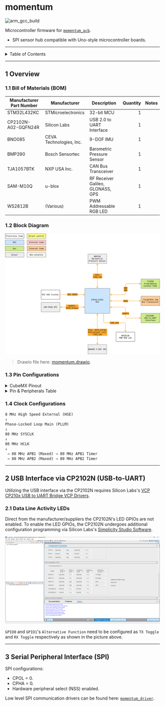 # momentum

![arm_gcc_build](https://github.com/scalpelspace/momentum/actions/workflows/arm_gcc_build.yaml/badge.svg)

Microcontroller firmware
for [`momentum_pcb`](https://github.com/scalpelspace/momentum_pcb).

- SPI sensor hub compatible with Uno-style microcontroller boards.

---

<details markdown="1">
  <summary>Table of Contents</summary>

<!-- TOC -->
* [momentum](#momentum)
  * [1 Overview](#1-overview)
    * [1.1 Bill of Materials (BOM)](#11-bill-of-materials-bom)
    * [1.2 Block Diagram](#12-block-diagram)
    * [1.3 Pin Configurations](#13-pin-configurations)
    * [1.4 Clock Configurations](#14-clock-configurations)
  * [2 USB Interface via CP2102N (USB-to-UART)](#2-usb-interface-via-cp2102n-usb-to-uart)
    * [2.1 Data Line Activity LEDs](#21-data-line-activity-leds)
  * [3 Serial Peripheral Interface (SPI)](#3-serial-peripheral-interface-spi)
<!-- TOC -->

</details>

---

## 1 Overview

### 1.1 Bill of Materials (BOM)

| Manufacturer Part Number | Manufacturer            | Description                       | Quantity | Notes |
|--------------------------|-------------------------|-----------------------------------|---------:|-------|
| STM32L432KC              | STMicroelectronics      | 32-bit MCU                        |        1 |       |
| CP2102N-A02-GQFN24R      | Silicon Labs            | USB 2.0 to UART Interface         |        1 |       |
| BNO085                   | CEVA Technologies, Inc. | 9-DOF IMU                         |        1 |       |
| BMP390                   | Bosch Sensortec         | Barometric Pressure Sensor        |        1 |       |
| TJA1057BTK               | NXP USA Inc.            | CAN Bus Transceiver               |        1 |       |
| SAM-M10Q                 | u-blox                  | RF Receiver Galileo, GLONASS, GPS |        1 |       |
| WS2812B                  | (Various)               | PWM Addressable RGB LED           |        1 |       |

### 1.2 Block Diagram

![momentum.drawio.png](docs/momentum.drawio.png)

> Drawio file here: [momentum.drawio](docs/momentum.drawio).

### 1.3 Pin Configurations

<details markdown="1">
  <summary>CubeMX Pinout</summary>

![CubeMX Pinout.png](docs/CubeMX%20Pinout.png)

</details>

<details markdown="1">
  <summary>Pin & Peripherals Table</summary>

| STM32F446RE | Peripheral              | Config                           | Connection                       | Notes                                           |
|-------------|-------------------------|----------------------------------|----------------------------------|-------------------------------------------------|
| PA14        | `SYS_JTCK-SWCLK`        |                                  | TC2050 SWD Pin 4: `SWCLK`        |                                                 |
| PA13        | `SYS_JTMS-SWDIO`        |                                  | TC2050 SWD Pin 2: `SWDIO`        |                                                 |
|             | `TIM2_CH1`              | PWM no output                    |                                  | BMP390 BMP3 driver timer.                       |
|             | `TIM2_CH2`              | PWM no output                    |                                  | BNO085 SH2 driver timer.                        |
| PA5         | `SPI1_SCK`              |                                  | BNO085 Pin 19: `H_SCL/SCK/RX`    |                                                 |
| PA4         | `GPIO_Output` (SPI1 CS) | Set high                         | BNO085 Pin 18: `H_CSN`           |                                                 |
| PA6         | `SPI1_MISO`             |                                  | BNO085 Pin 20: `H_SDA/H_MISO/TX` |                                                 |
| PA7         | `SPI1_MOSI`             |                                  | BNO085 Pin 17: `SA0/H_MOSI`      |                                                 |
| PB0         | `GPIO_EXTI0`            | Pull-up, falling edge            | BNO085 Pin 14: `H_INTN`          |                                                 |
| PB1         | `GPIO_Output`           | Set high                         | BNO085 Pin 6: `PS0/Wake`         | Pull low to trigger wake.                       |
|             |                         | Hardware pull-up                 | BNO085 Pin 5: `PS1`              |                                                 |
| PA1         | `GPIO_Output`           | Set high                         | BNO085 Pin 11: `NRST`            | Pull low to reset.                              |
| PB6         | `I2C1_SCL`              |                                  | BMP390 Pin 2: `SCK`              |                                                 |
| PB7         | `I2C1_SDA`              |                                  | BMP390 Pin 4: `SDI`              |                                                 |
| PA3         | `USART2_RX`             | 9600 bps (-> 115200 in software) | SAM-M10Q Pin 13: `TXD`           | Starts as 9600 bps to match the u-blox default. |
| PA2         | `USART2_TX`             | 9600 bps (-> 115200 in software) | SAM-M10Q Pin 14: `RXD`           | Starts as 9600 bps to match the u-blox default. |
| PC15        | `GPIO_Output`           |                                  | SAM-M10Q Pin 18: `RESET_N`       | Pull low to reset (>= 1 ms).                    |
| PA10        | `USART1_RX`             | 115200 bps                       | CP2102N-A02-GQFN24R Pin 20: TXD  |                                                 |
| PA9         | `USART1_TX`             | 115200 bps                       | CP2102N-A02-GQFN24R Pin 21: RXD  |                                                 |
| PA11        | `CAN1_RX`               |                                  | TJA1057BTK Pin 1: `TXD`          |                                                 |
| PA12        | `CAN1_TX`               |                                  | TJA1057BTK Pin 4: `RXD`          |                                                 |
| PA8         | `TIM1_CH1`              | PWM Generation CH1               | WS2812B Pin: `DIN`               | DIN pin number depends on IC variant.           |
| PB3         | `SPI3_SCK`              |                                  | SPI interface: `SCK`             |                                                 |
| PBA15       | `SPI3_NSS`              | Pull-up, set high                | SPI interface: `SS`              |                                                 |
| PB4         | `SPI3_MISO`             |                                  | SPI interface: `MISO`            |                                                 |
| PB5         | `SPI3_MOSI`             |                                  | SPI interface: `MOSI`            |                                                 |

</details>

### 1.4 Clock Configurations

```
8 MHz High Speed External (HSE)
↓
Phase-Locked Loop Main (PLLM)
↓
80 MHz SYSCLK
↓
80 MHz HCLK
↓
 → 80 MHz APB1 (Maxed) → 80 MHz APB1 Timer
 → 80 MHz APB2 (Maxed) → 80 MHz APB2 Timer
```

---

## 2 USB Interface via CP2102N (USB-to-UART)

Utilizing the USB interface via the CP2102N requires Silicon
Labs's [VCP CP210x USB to UART Bridge VCP Drivers](https://www.silabs.com/developer-tools/usb-to-uart-bridge-vcp-drivers).

### 2.1 Data Line Activity LEDs

Direct from the manufacturer/suppliers the CP2102N's LED GPIOs are not enabled.
To enable the LED GPIOs, the CP2102N undergoes additional configuration
programming via Silicon
Labs's [Simplicity Studio Software](https://www.silabs.com/developer-tools/simplicity-studio).

![cp2102n_leds_config.png](docs/cp2102n_leds_config.png)

`GPIO0` and `GPIO1`'s `Alternative Function` need to be configured as
`TX Toggle` and `RX Toggle` respectively as shown in the picture above.

---

## 3 Serial Peripheral Interface (SPI)

SPI configurations:

- CPOL = 0.
- CPHA = 0.
- Hardware peripheral select (NSS) enabled.

Low level SPI communication drivers can be found
here: [`momentum_driver`](https://github.com/scalpelspace/momentum_driver).
